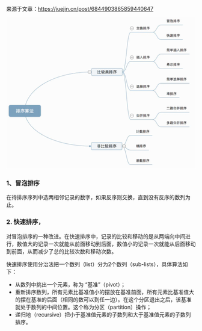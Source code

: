 来源于文章：https://juejin.cn/post/6844903865859440647

<img src="../images/image-20210606134010592.png" alt="image-20210606134010592" style="zoom:50%;" />



### 1、冒泡排序

在待排序序列中选两相邻记录的数字，如果反序则交换，直到没有反序的数列为止。

### 2. **快速排序**，

对冒泡排序的一种改进。在快速排序中，记录的比较和移动的是从两端向中间进行，数值大的记录一次就能从前面移动到后面，数值小的记录一次就能从后面移动到前面，从而减少了总的比较次数和移动次数。

快速排序使用分治法把一个数列（list）分为2个数列（sub-lists），具体算法如下：

- 从数列中挑出一个元素，称为 “基准”（pivot）；
- 重新排序数列，所有元素比基准值小的摆放在基准前面，所有元素比基准值大的摆在基准的后面（相同的数可以到任一边）。在这个分区退出之后，该基准就处于数列的中间位置。这个称为分区（partition）操作；
- 递归地（recursive）把小于基准值元素的子数列和大于基准值元素的子数列排序。

